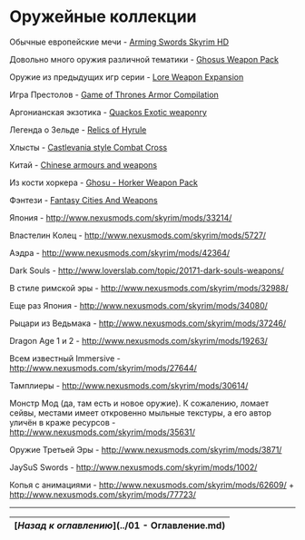 # Оружейные коллекции

Обычные европейские мечи - [Arming Swords Skyrim HD](http://www.nexusmods.com/skyrim/mods/10272/)

Довольно много оружия различной тематики - [Ghosus Weapon Pack](http://www.nexusmods.com/skyrim/mods/28545/)

Оружие из предыдущих игр серии - [Lore Weapon Expansion](http://www.nexusmods.com/skyrim/mods/44179/)

Игра Престолов - [Game of Thrones Armor Compilation](http://www.nexusmods.com/skyrim/mods/27301/)

Аргонианская экзотика - [Quackos Exotic weaponry](http://www.nexusmods.com/skyrim/mods/49790/)

Легенда о Зельде - [Relics of Hyrule](http://www.nexusmods.com/skyrim/mods/40615/)

Хлысты - [Castlevania style Combat Cross](http://www.nexusmods.com/skyrim/mods/46902/)

Китай - [Chinese armours and weapons](http://www.nexusmods.com/skyrim/mods/21366/)

Из кости хоркера - [Ghosu - Horker Weapon Pack](http://www.nexusmods.com/skyrim/mods/48557/)

Фэнтези - [Fantasy Cities And Weapons](http://www.nexusmods.com/skyrim/mods/47260/)

Япония - http://www.nexusmods.com/skyrim/mods/33214/

Властелин Колец - http://www.nexusmods.com/skyrim/mods/5727/

Аэдра - http://www.nexusmods.com/skyrim/mods/42364/

Dark Souls - http://www.loverslab.com/topic/20171-dark-souls-weapons/

В стиле римской эры - http://www.nexusmods.com/skyrim/mods/32988/

Еще раз Япония - http://www.nexusmods.com/skyrim/mods/34080/

Рыцари из Ведьмака - http://www.nexusmods.com/skyrim/mods/37246/

Dragon Age 1 и 2 - http://www.nexusmods.com/skyrim/mods/19263/

Всем известный Immersive - http://www.nexusmods.com/skyrim/mods/27644/

Тамплиеры - http://www.nexusmods.com/skyrim/mods/30614/

Монстр Мод (да, там есть и новое оружие). К сожалению, ломает сейвы, местами имеет откровенно мыльные текстуры, а его автор уличён в краже ресурсов - http://www.nexusmods.com/skyrim/mods/35631/

Оружие Третьей Эры - http://www.nexusmods.com/skyrim/mods/3871/

JaySuS Swords - http://www.nexusmods.com/skyrim/mods/1002/

Копья с анимациями - http://www.nexusmods.com/skyrim/mods/62609/ + http://www.nexusmods.com/skyrim/mods/77723/

------

|[*Назад к оглавлению*](../01 - Оглавление.md)|
|:---:|
